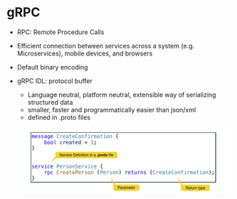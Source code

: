 # gRPC

- RPC: Remote Procedure Calls
- Efficient connection between services across a system
  (e.g. Microservices), mobile devices, and browsers
- Default binary encoding

- gRPC IDL: protocol buffer

  - Language neutral, platform neutral, extensible way of serializing structured data
  - smaller, faster and programmatically easier than json/xml
  - defined in .proto files

  ![grpc](assets/gprc.png)
